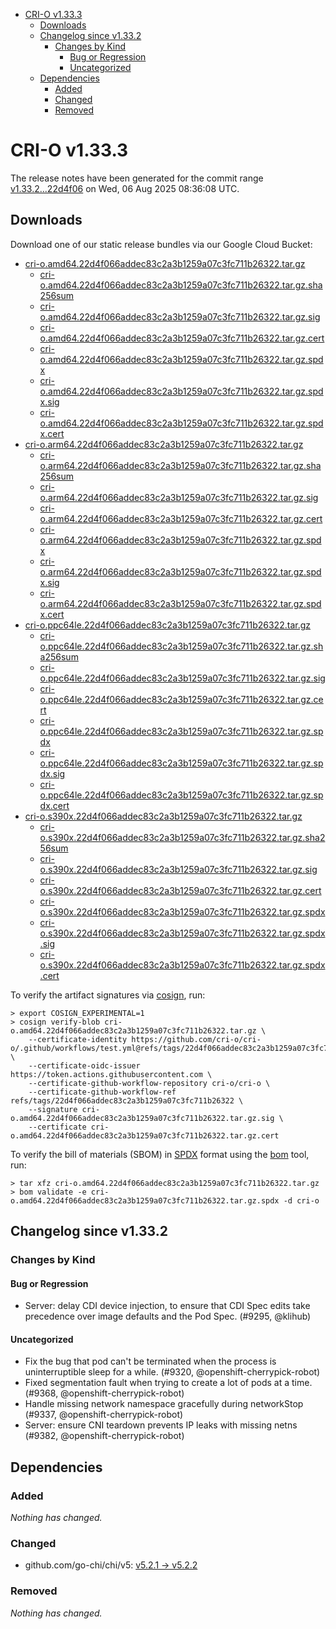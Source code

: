 - [CRI-O v1.33.3](#cri-o-v1333)
  - [Downloads](#downloads)
  - [Changelog since v1.33.2](#changelog-since-v1332)
    - [Changes by Kind](#changes-by-kind)
      - [Bug or Regression](#bug-or-regression)
      - [Uncategorized](#uncategorized)
  - [Dependencies](#dependencies)
    - [Added](#added)
    - [Changed](#changed)
    - [Removed](#removed)

# CRI-O v1.33.3

The release notes have been generated for the commit range
[v1.33.2...22d4f06](https://github.com/cri-o/cri-o/compare/v1.33.2...v1.33.3) on Wed, 06 Aug 2025 08:36:08 UTC.

## Downloads

Download one of our static release bundles via our Google Cloud Bucket:

- [cri-o.amd64.22d4f066addec83c2a3b1259a07c3fc711b26322.tar.gz](https://storage.googleapis.com/cri-o/artifacts/cri-o.amd64.22d4f066addec83c2a3b1259a07c3fc711b26322.tar.gz)
  - [cri-o.amd64.22d4f066addec83c2a3b1259a07c3fc711b26322.tar.gz.sha256sum](https://storage.googleapis.com/cri-o/artifacts/cri-o.amd64.22d4f066addec83c2a3b1259a07c3fc711b26322.tar.gz.sha256sum)
  - [cri-o.amd64.22d4f066addec83c2a3b1259a07c3fc711b26322.tar.gz.sig](https://storage.googleapis.com/cri-o/artifacts/cri-o.amd64.22d4f066addec83c2a3b1259a07c3fc711b26322.tar.gz.sig)
  - [cri-o.amd64.22d4f066addec83c2a3b1259a07c3fc711b26322.tar.gz.cert](https://storage.googleapis.com/cri-o/artifacts/cri-o.amd64.22d4f066addec83c2a3b1259a07c3fc711b26322.tar.gz.cert)
  - [cri-o.amd64.22d4f066addec83c2a3b1259a07c3fc711b26322.tar.gz.spdx](https://storage.googleapis.com/cri-o/artifacts/cri-o.amd64.22d4f066addec83c2a3b1259a07c3fc711b26322.tar.gz.spdx)
  - [cri-o.amd64.22d4f066addec83c2a3b1259a07c3fc711b26322.tar.gz.spdx.sig](https://storage.googleapis.com/cri-o/artifacts/cri-o.amd64.22d4f066addec83c2a3b1259a07c3fc711b26322.tar.gz.spdx.sig)
  - [cri-o.amd64.22d4f066addec83c2a3b1259a07c3fc711b26322.tar.gz.spdx.cert](https://storage.googleapis.com/cri-o/artifacts/cri-o.amd64.22d4f066addec83c2a3b1259a07c3fc711b26322.tar.gz.spdx.cert)
- [cri-o.arm64.22d4f066addec83c2a3b1259a07c3fc711b26322.tar.gz](https://storage.googleapis.com/cri-o/artifacts/cri-o.arm64.22d4f066addec83c2a3b1259a07c3fc711b26322.tar.gz)
  - [cri-o.arm64.22d4f066addec83c2a3b1259a07c3fc711b26322.tar.gz.sha256sum](https://storage.googleapis.com/cri-o/artifacts/cri-o.arm64.22d4f066addec83c2a3b1259a07c3fc711b26322.tar.gz.sha256sum)
  - [cri-o.arm64.22d4f066addec83c2a3b1259a07c3fc711b26322.tar.gz.sig](https://storage.googleapis.com/cri-o/artifacts/cri-o.arm64.22d4f066addec83c2a3b1259a07c3fc711b26322.tar.gz.sig)
  - [cri-o.arm64.22d4f066addec83c2a3b1259a07c3fc711b26322.tar.gz.cert](https://storage.googleapis.com/cri-o/artifacts/cri-o.arm64.22d4f066addec83c2a3b1259a07c3fc711b26322.tar.gz.cert)
  - [cri-o.arm64.22d4f066addec83c2a3b1259a07c3fc711b26322.tar.gz.spdx](https://storage.googleapis.com/cri-o/artifacts/cri-o.arm64.22d4f066addec83c2a3b1259a07c3fc711b26322.tar.gz.spdx)
  - [cri-o.arm64.22d4f066addec83c2a3b1259a07c3fc711b26322.tar.gz.spdx.sig](https://storage.googleapis.com/cri-o/artifacts/cri-o.arm64.22d4f066addec83c2a3b1259a07c3fc711b26322.tar.gz.spdx.sig)
  - [cri-o.arm64.22d4f066addec83c2a3b1259a07c3fc711b26322.tar.gz.spdx.cert](https://storage.googleapis.com/cri-o/artifacts/cri-o.arm64.22d4f066addec83c2a3b1259a07c3fc711b26322.tar.gz.spdx.cert)
- [cri-o.ppc64le.22d4f066addec83c2a3b1259a07c3fc711b26322.tar.gz](https://storage.googleapis.com/cri-o/artifacts/cri-o.ppc64le.22d4f066addec83c2a3b1259a07c3fc711b26322.tar.gz)
  - [cri-o.ppc64le.22d4f066addec83c2a3b1259a07c3fc711b26322.tar.gz.sha256sum](https://storage.googleapis.com/cri-o/artifacts/cri-o.ppc64le.22d4f066addec83c2a3b1259a07c3fc711b26322.tar.gz.sha256sum)
  - [cri-o.ppc64le.22d4f066addec83c2a3b1259a07c3fc711b26322.tar.gz.sig](https://storage.googleapis.com/cri-o/artifacts/cri-o.ppc64le.22d4f066addec83c2a3b1259a07c3fc711b26322.tar.gz.sig)
  - [cri-o.ppc64le.22d4f066addec83c2a3b1259a07c3fc711b26322.tar.gz.cert](https://storage.googleapis.com/cri-o/artifacts/cri-o.ppc64le.22d4f066addec83c2a3b1259a07c3fc711b26322.tar.gz.cert)
  - [cri-o.ppc64le.22d4f066addec83c2a3b1259a07c3fc711b26322.tar.gz.spdx](https://storage.googleapis.com/cri-o/artifacts/cri-o.ppc64le.22d4f066addec83c2a3b1259a07c3fc711b26322.tar.gz.spdx)
  - [cri-o.ppc64le.22d4f066addec83c2a3b1259a07c3fc711b26322.tar.gz.spdx.sig](https://storage.googleapis.com/cri-o/artifacts/cri-o.ppc64le.22d4f066addec83c2a3b1259a07c3fc711b26322.tar.gz.spdx.sig)
  - [cri-o.ppc64le.22d4f066addec83c2a3b1259a07c3fc711b26322.tar.gz.spdx.cert](https://storage.googleapis.com/cri-o/artifacts/cri-o.ppc64le.22d4f066addec83c2a3b1259a07c3fc711b26322.tar.gz.spdx.cert)
- [cri-o.s390x.22d4f066addec83c2a3b1259a07c3fc711b26322.tar.gz](https://storage.googleapis.com/cri-o/artifacts/cri-o.s390x.22d4f066addec83c2a3b1259a07c3fc711b26322.tar.gz)
  - [cri-o.s390x.22d4f066addec83c2a3b1259a07c3fc711b26322.tar.gz.sha256sum](https://storage.googleapis.com/cri-o/artifacts/cri-o.s390x.22d4f066addec83c2a3b1259a07c3fc711b26322.tar.gz.sha256sum)
  - [cri-o.s390x.22d4f066addec83c2a3b1259a07c3fc711b26322.tar.gz.sig](https://storage.googleapis.com/cri-o/artifacts/cri-o.s390x.22d4f066addec83c2a3b1259a07c3fc711b26322.tar.gz.sig)
  - [cri-o.s390x.22d4f066addec83c2a3b1259a07c3fc711b26322.tar.gz.cert](https://storage.googleapis.com/cri-o/artifacts/cri-o.s390x.22d4f066addec83c2a3b1259a07c3fc711b26322.tar.gz.cert)
  - [cri-o.s390x.22d4f066addec83c2a3b1259a07c3fc711b26322.tar.gz.spdx](https://storage.googleapis.com/cri-o/artifacts/cri-o.s390x.22d4f066addec83c2a3b1259a07c3fc711b26322.tar.gz.spdx)
  - [cri-o.s390x.22d4f066addec83c2a3b1259a07c3fc711b26322.tar.gz.spdx.sig](https://storage.googleapis.com/cri-o/artifacts/cri-o.s390x.22d4f066addec83c2a3b1259a07c3fc711b26322.tar.gz.spdx.sig)
  - [cri-o.s390x.22d4f066addec83c2a3b1259a07c3fc711b26322.tar.gz.spdx.cert](https://storage.googleapis.com/cri-o/artifacts/cri-o.s390x.22d4f066addec83c2a3b1259a07c3fc711b26322.tar.gz.spdx.cert)

To verify the artifact signatures via [cosign](https://github.com/sigstore/cosign), run:

```console
> export COSIGN_EXPERIMENTAL=1
> cosign verify-blob cri-o.amd64.22d4f066addec83c2a3b1259a07c3fc711b26322.tar.gz \
    --certificate-identity https://github.com/cri-o/cri-o/.github/workflows/test.yml@refs/tags/22d4f066addec83c2a3b1259a07c3fc711b26322 \
    --certificate-oidc-issuer https://token.actions.githubusercontent.com \
    --certificate-github-workflow-repository cri-o/cri-o \
    --certificate-github-workflow-ref refs/tags/22d4f066addec83c2a3b1259a07c3fc711b26322 \
    --signature cri-o.amd64.22d4f066addec83c2a3b1259a07c3fc711b26322.tar.gz.sig \
    --certificate cri-o.amd64.22d4f066addec83c2a3b1259a07c3fc711b26322.tar.gz.cert
```

To verify the bill of materials (SBOM) in [SPDX](https://spdx.org) format using the [bom](https://sigs.k8s.io/bom) tool, run:

```console
> tar xfz cri-o.amd64.22d4f066addec83c2a3b1259a07c3fc711b26322.tar.gz
> bom validate -e cri-o.amd64.22d4f066addec83c2a3b1259a07c3fc711b26322.tar.gz.spdx -d cri-o
```

## Changelog since v1.33.2

### Changes by Kind

#### Bug or Regression
 - Server: delay CDI device injection, to ensure that CDI Spec edits take precedence over image defaults and the Pod Spec. (#9295, @klihub)

#### Uncategorized
 - Fix the bug that pod can't be terminated when the process is uninterruptible sleep for a while. (#9320, @openshift-cherrypick-robot)
 - Fixed segmentation fault when trying to create a lot of pods at a time. (#9368, @openshift-cherrypick-robot)
 - Handle missing network namespace gracefully during networkStop (#9337, @openshift-cherrypick-robot)
 - Server: ensure CNI teardown prevents IP leaks with missing netns (#9382, @openshift-cherrypick-robot)

## Dependencies

### Added
_Nothing has changed._

### Changed
- github.com/go-chi/chi/v5: [v5.2.1 → v5.2.2](https://github.com/go-chi/chi/compare/v5.2.1...v5.2.2)

### Removed
_Nothing has changed._
